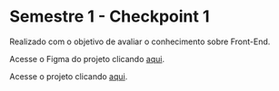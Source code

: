 # Semestre 1 - Checkpoint 1

Realizado com o objetivo de avaliar o conhecimento sobre Front-End.

Acesse o Figma do projeto clicando [aqui](https://www.figma.com/design/DI0C8wNwmh150HmJR3K954/FIAP---Front-End-Design---Projetos?node-id=10927-78&t=43fmh53BzmMhodBA-1).

Acesse o projeto clicando [aqui](https://rafafaaa-fiap.github.io/FRO-sem1-checkpoint1/).
